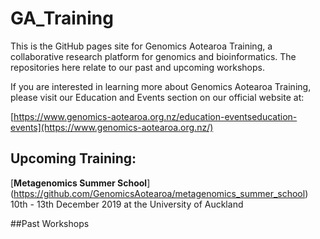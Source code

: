 # GA_Training
This is the GitHub pages site for Genomics Aotearoa Training, a collaborative research platform for genomics and bioinformatics. The repositories here relate to our past and upcoming workshops.

If you are interested in learning more about Genomics Aotearoa Training, please visit our Education and Events section on our official website at:

[https://www.genomics-aotearoa.org.nz/education-eventseducation-events](https://www.genomics-aotearoa.org.nz/)

## Upcoming Training:

[**Metagenomics Summer School**] (https://github.com/GenomicsAotearoa/metagenomics_summer_school) 10th - 13th December 2019 at the University of Auckland

##Past Workshops



